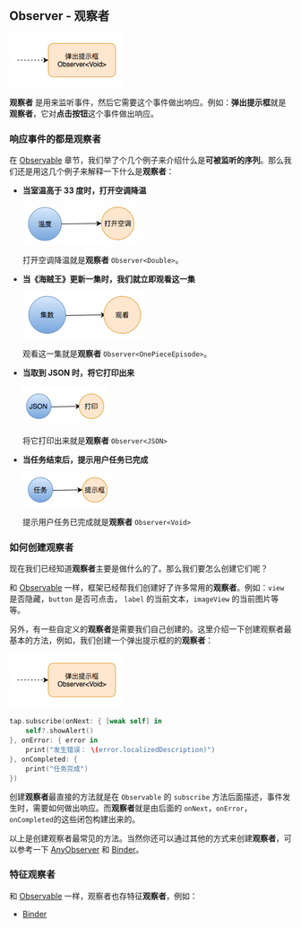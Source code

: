## Observer - 观察者

![](/assets/Observer/Observer.png)

**观察者** 是用来监听事件，然后它需要这个事件做出响应。例如：**弹出提示框**就是**观察者**，它对**点击按钮**这个事件做出响应。

### 响应事件的都是观察者

在 [Observable](observable.md) 章节，我们举了个几个例子来介绍什么是**可被监听的序列**。那么我们还是用这几个例子来解释一下什么是**观察者**：

* **当室温高于 33 度时，打开空调降温**

  ![1](/assets/Observer/Temperature.png)

  打开空调降温就是**观察者** `Observer<Double>`。

* **当《海贼王》更新一集时，我们就立即观看这一集**

  ![1](/assets/Observer/OnePiece.png)

  观看这一集就是**观察者** `Observer<OnePieceEpisode>`。

* **当取到 JSON 时，将它打印出来**

  ![1](/assets/Observer/JSON.png)

  将它打印出来就是**观察者** `Observer<JSON>`

* **当任务结束后，提示用户任务已完成**

  ![1](/assets/Observer/Callback.png)

  提示用户任务已完成就是**观察者** `Observer<Void>`

### 如何创建观察者

现在我们已经知道**观察者**主要是做什么的了。那么我们要怎么创建它们呢？

和 [Observable](observable.md) 一样，框架已经帮我们创建好了许多常用的**观察者**。例如：`view` 是否隐藏，`button` 是否可点击， `label` 的当前文本，`imageView` 的当前图片等等。

另外，有一些自定义的**观察者**是需要我们自己创建的。这里介绍一下创建观察者最基本的方法，例如，我们创建一个弹出提示框的的**观察者**：

![](/assets/Observer/Observer.png)

```swift
tap.subscribe(onNext: { [weak self] in
    self?.showAlert()
}, onError: { error in
    print("发生错误： \(error.localizedDescription)")
}, onCompleted: {
    print("任务完成")
})
```

创建**观察者**最直接的方法就是在 `Observable` 的 `subscribe` 方法后面描述，事件发生时，需要如何做出响应。而**观察者**就是由后面的 `onNext`，`onError`，`onCompleted`的这些闭包构建出来的。

以上是创建观察者最常见的方法。当然你还可以通过其他的方式来创建**观察者**，可以参考一下 [AnyObserver](observer/any_observer.md) 和 [Binder]。

### 特征观察者

和 [Observable](observable.md) 一样，观察者也存特征**观察者**，例如：

* [Binder]

[Binder]:observer/binder.md
